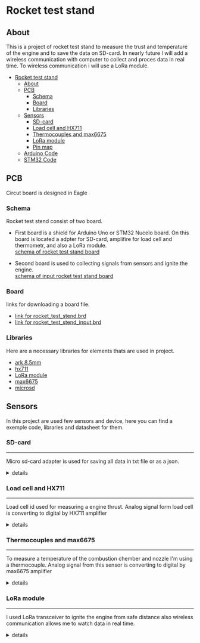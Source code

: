 # Rocket test stand

## About
This is a project of rocket test stand to measure the trust and temperature of the engine and to save the data on SD-card. In nearly future I will add a wireless communication with computer to collect and proces data in real time. To wireless communication i will use a LoRa module.

- [Rocket test stand](#rocket-test-stand)
  * [About](#about)
  *  [PCB](#pcb)
      - [Schema](#schema)
      - [Board](#board)
      - [Libraries](#libraries)
  * [Sensors](#sensors)
      - [SD-card](#sd-card)
      - [Load cell and HX711](#load-cell-and-hx711)
      - [Thermocouples and max6675](#thermocouples-and-max6675)
      - [LoRa module](#lora-module)
      - [Pin map](#pin-map)
  * [Arduino Code](*arduino-code)
  * [STM32 Code](stm32-code)



## PCB
Circut board is designed in Eagle

### Schema
 Rocket test stend consist of two board.
 - First board is a shield for Arduino Uno or STM32 Nucelo board. On this board is located a adpter for SD-card, amplifire for load cell and thermometr, and also a LoRa module.<br/>
[schema of rocket test stand board](https://github.com/WiciuTyraka/Rocket-test-stand/blob/master/PCB/Schema/hamownia.sch)

- Second board is used to collecting signals from sensors and ignite the engine.<br/>
[schema of input rocket test stand board](https://github.com/WiciuTyraka/Rocket-test-stand/blob/master/PCB/Schema/hamownia_output.sch)

### Board
links for downloading a board file.
- [link for rocket_test_stend.brd](https://github.com/WiciuTyraka/Rocket-test-stand/blob/master/PCB/Board/hamownia.brd)
- [link for rocket_test_stend_input.brd](https://github.com/WiciuTyraka/Rocket-test-stand/blob/master/PCB/Board/hamownia_output.brd)

### Libraries
Here are a necessary libraries for elements thats are used in project.
- [ark 8.5mm](https://github.com/WiciuTyraka/Rocket-test-stand/blob/master/PCB/Lib/111_ark_8.5mm.lbr)
- [hx711](https://github.com/WiciuTyraka/Rocket-test-stand/blob/master/PCB/Lib/111_hx711.lbr)
- [LoRa module](https://github.com/WiciuTyraka/Rocket-test-stand/blob/master/PCB/Lib/111_LORA.lbr)
- [max6675](https://github.com/WiciuTyraka/Rocket-test-stand/blob/master/PCB/Lib/111_max6675.lbr)
- [microsd](https://github.com/WiciuTyraka/Rocket-test-stand/blob/master/PCB/Lib/111_microsd.lbr)

## Sensors
In this project are used few sensors and device, here you can find a exemple code, libraries and datasheet for them.

### SD-card
---
Micro sd-card adapter is used for saving all data in txt file or as a json.
<details>
<summary>details</summary>
</br>

#### Wireing schema
This is the schema for all the wireing with arduino
![alt text](https://github.com/Tyraka/Rocket-test-stand/blob/master/MicroSD%20Card%20Adapter/fritzing_bb.png)

#### Adapter wireing
| MicroSD Card Adapter | Adruino UNO Pin |
|----------------------|----------------:|
|          CS          |        4        |
|          SCK         |        13       |
|          MOSI        |        11       |
|          MISO        |        12       |
|          VCC         |        5V       |
|          GND         |        GND      |

#### Arduino code
[the necessary code is here](https://github.com/Tyraka/Rocket-test-stand/blob/master/MicroSD%20Card%20Adapter/save_to_file.ino)
</details>

### Load cell and HX711
---
Load cell id used for measuring a engine thrust. Analog signal form load cell is converting to digital by HX711 amplifier
<details>
<summary>details</summary>
</br>
I cant find a datasheet for my chinese load cell so made this table

#### Basic load resistance checks
| Resistance check | Typical 350 Ω |
|------------------|--------------:|
| Ex+ to Ex-       | ~410Ω         |
| S+ to S-         | 350Ω          |
| Ex+ to S+        | ~315Ω         |
| Ex+ to S-        | ~315Ω         |
| Ex- to S+        | ~280Ω         |
| Ex- to S-        | ~280Ω         |

#### Load cell wireing
| HX711 | Load cell |
|-------|----------:|
| E+    | white     |
| E-    | red       |
| S+    | black     |
| S-    | green     |

#### Amplifer schema
This is a schema for all the wireing with arduino
![alt text](https://github.com/Tyraka/Rocket-test-stand/blob/master/Engine%20thrust/amplifier_schema.png "Logo Title Text 1")

#### HX711 library
You can download the necessary library here:
[download](https://halckemy.s3.amazonaws.com/uploads/attachments/392655/HX711-master.zip)

#### Arduino code
All the code necessary for calibration the load cell and measuring the force:
- calibration:
[the code is here](https://github.com/Tyraka/Rocket-test-stand/blob/master/Engine%20thrust/calibration.ino)
- measurment:
[the code is here](https://github.com/Tyraka/Rocket-test-stand/blob/master/Engine%20thrust/measurement.ino)

#### Datasheet
[link](https://circuits4you.com/wp-content/uploads/2016/11/hx711_datasheet_english.pdf)
</details>


### Thermocouples and max6675
---
To measure a temperature of the combustion chember and nozzle I'm using a thermocouple. Analog signal from this sensor is converting to digital by max6675 amplifier

<details>
<summary>details</summary>
</br>


#### Specifications of max6675
|                        |                    |
|------------------------|-------------------:|
| Suply Voltage          | 3.3 to 5 VDC       |
| Operating Current      | ~50mA              |
| Measurement Range      | 0 - 1024^∘C        |
| Measurement Resolution | +/- 0.25^∘C        |
| Output                 | Uses SPI interface |
| Required sensor        | K Thermocouple     |

#### Thermocouples schema
This is the schema for all the wireing with arduino
![alt text](https://github.com/Tyraka/Stand/blob/master/Engine%20temperature/thermocouples_schema.png)

#### MAX6675 library
You can download the necessary library here:
[download](https://github.com/adafruit/MAX6675-library)

#### Arduino code
Basic code for reading temperature
[the necessary code is here](https://github.com/Tyraka/Rocket-test-stand/blob/master/Engine%20temperature/thermocouples_schema.png)

#### Datasheet
[link](http://henrysbench.capnfatz.com/wp-content/uploads/2015/05/MAX6675-Datasheet.pdf)

</details>



### LoRa module
---
I used LoRa transceiver to ignite the engine from safe distance also wireless communication allows me to watch data in real time.

<details>
<summary>details</summary>
</br>
The chip I used in project is a RFM95W transceiver.
The  RFM95W transceivers  feature  the  LoRaTM  long range modem that provides ultra-long range spread spectrum communication and high interference immunity whilst minimising current consumption.

#### RFM95W schema
This is the schema for all the wireing with arduino
![alt text]()

#### RFM95W library
You can download the necessary library here:
[download]()

#### Arduino code
Here is a code for a transmiter and reciver(in fact both of them are transceivers) :
- transmiter:
[the code is here]()
- reciver:
[the code is here]()

#### Datasheet
[link]()

</deatils>

### Pin map
This table contains information abaout all pins to witch are connected all device

| Pin number |Device  |
|------------|--------|
| 2          |led     |
|          3 |sd      |


## Arduino code
This version of code not include a wireless communication
- here you can find a [code]()

## STM32 code
cause i'm very busy right now, i'll back to this task in nearly future.

by Wiktor Tasarek
